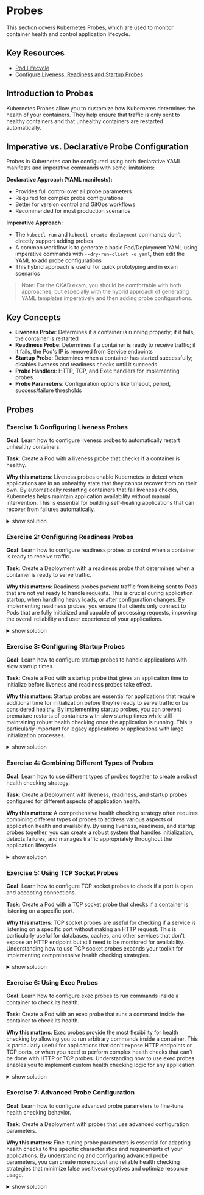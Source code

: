 # Probes

This section covers Kubernetes Probes, which are used to monitor container health and control application lifecycle.

## Key Resources

- [Pod Lifecycle](https://kubernetes.io/docs/concepts/workloads/pods/pod-lifecycle/)
- [Configure Liveness, Readiness and Startup Probes](https://kubernetes.io/docs/tasks/configure-pod-container/configure-liveness-readiness-startup-probes/)

## Introduction to Probes

Kubernetes Probes allow you to customize how Kubernetes determines the health of your containers. They help ensure that traffic is only sent to healthy containers and that unhealthy containers are restarted automatically.

## Imperative vs. Declarative Probe Configuration

Probes in Kubernetes can be configured using both declarative YAML manifests and imperative commands with some limitations:

**Declarative Approach (YAML manifests):**
- Provides full control over all probe parameters
- Required for complex probe configurations
- Better for version control and GitOps workflows
- Recommended for most production scenarios

**Imperative Approach:**
- The `kubectl run` and `kubectl create deployment` commands don't directly support adding probes
- A common workflow is to generate a basic Pod/Deployment YAML using imperative commands with `--dry-run=client -o yaml`, then edit the YAML to add probe configurations
- This hybrid approach is useful for quick prototyping and in exam scenarios

> Note: For the CKAD exam, you should be comfortable with both approaches, but especially with the hybrid approach of generating YAML templates imperatively and then adding probe configurations.

## Key Concepts

- **Liveness Probe**: Determines if a container is running properly; if it fails, the container is restarted
- **Readiness Probe**: Determines if a container is ready to receive traffic; if it fails, the Pod's IP is removed from Service endpoints
- **Startup Probe**: Determines when a container has started successfully; disables liveness and readiness checks until it succeeds
- **Probe Handlers**: HTTP, TCP, and Exec handlers for implementing probes
- **Probe Parameters**: Configuration options like timeout, period, success/failure thresholds

## Probes

### Exercise 1: Configuring Liveness Probes

**Goal**: Learn how to configure liveness probes to automatically restart unhealthy containers.

**Task**: Create a Pod with a liveness probe that checks if a container is healthy.

**Why this matters**: Liveness probes enable Kubernetes to detect when applications are in an unhealthy state that they cannot recover from on their own. By automatically restarting containers that fail liveness checks, Kubernetes helps maintain application availability without manual intervention. This is essential for building self-healing applications that can recover from failures automatically.

<details><summary>show solution</summary>
<p>

**Step 1: Create a Pod with an HTTP liveness probe**

Option 1: Using a manifest file (declarative approach):

Create a file named `liveness-http.yaml` with the following content:

```yaml
apiVersion: v1
kind: Pod
metadata:
  name: liveness-http
spec:
  containers:
  - name: liveness
    image: k8s.gcr.io/liveness
    ports:
    - containerPort: 8080
    livenessProbe:
      httpGet:
        path: /healthz
        port: 8080
      initialDelaySeconds: 3
      periodSeconds: 3
```

**Step 2: Apply the Pod configuration**

```bash
kubectl apply -f liveness-http.yaml
```

Option 2: Using kubectl run with probe parameters (imperative approach):

```bash
kubectl run liveness-http --image=k8s.gcr.io/liveness --port=8080 \
  --dry-run=client -o yaml > liveness-http.yaml
```

Then edit the generated YAML to add the liveness probe and apply it:

```bash
# Edit the file to add the livenessProbe section
vim liveness-http.yaml

# Apply the updated configuration
kubectl apply -f liveness-http.yaml
```

> Note: While kubectl run doesn't directly support adding probes in the command line, you can generate the basic Pod YAML and then add the probe configuration. This is a common workflow in the CKAD exam.

**Step 3: Watch the Pod status**

```bash
kubectl get pod liveness-http --watch
```

After about 10 seconds, the container will start failing the liveness probe and Kubernetes will restart it.

**Step 4: Check the Pod events**

```bash
kubectl describe pod liveness-http
```

You should see events indicating that the liveness probe failed and the container was restarted.

**Step 5: Create a Pod with a command liveness probe**

Create a file named `liveness-exec.yaml` with the following content:

```yaml
apiVersion: v1
kind: Pod
metadata:
  name: liveness-exec
spec:
  containers:
  - name: liveness
    image: busybox:1.36
    args:
    - /bin/sh
    - -c
    - touch /tmp/healthy; sleep 30; rm -f /tmp/healthy; sleep 600
    livenessProbe:
      exec:
        command:
        - cat
        - /tmp/healthy
      initialDelaySeconds: 5
      periodSeconds: 5
```

**Step 6: Apply the Pod configuration**

```bash
kubectl apply -f liveness-exec.yaml
```

**Step 7: Watch the Pod status**

```bash
kubectl get pod liveness-exec --watch
```

After about 30 seconds, the file `/tmp/healthy` will be removed, causing the liveness probe to fail and the container to be restarted.

**What this does**:

- Creates Pods with different types of liveness probes:
  - HTTP probe that checks if an HTTP endpoint returns a success code
  - Exec probe that checks if a command executes successfully
- Configures probe parameters:
  - `initialDelaySeconds`: How long to wait after container startup before running the first probe
  - `periodSeconds`: How often to run the probe
- When the probe fails, Kubernetes automatically restarts the container
- This demonstrates how liveness probes can be used to detect and recover from application failures

</p>
</details>

### Exercise 2: Configuring Readiness Probes

**Goal**: Learn how to configure readiness probes to control when a container is ready to receive traffic.

**Task**: Create a Deployment with a readiness probe that determines when a container is ready to serve traffic.

**Why this matters**: Readiness probes prevent traffic from being sent to Pods that are not yet ready to handle requests. This is crucial during application startup, when handling heavy loads, or after configuration changes. By implementing readiness probes, you ensure that clients only connect to Pods that are fully initialized and capable of processing requests, improving the overall reliability and user experience of your applications.

<details><summary>show solution</summary>
<p>

**Step 1: Create a Deployment with a readiness probe**

Option 1: Using a manifest file (declarative approach):

Create a file named `readiness-deployment.yaml` with the following content:

```yaml
apiVersion: apps/v1
kind: Deployment
metadata:
  name: readiness-test
spec:
  replicas: 3
  selector:
    matchLabels:
      app: readiness-test
  template:
    metadata:
      labels:
        app: readiness-test
    spec:
      containers:
      - name: web
        image: nginx:1.21
        ports:
        - containerPort: 80
        readinessProbe:
          httpGet:
            path: /
            port: 80
          initialDelaySeconds: 5
          periodSeconds: 5
```

**Step 2: Apply the Deployment**

```bash
kubectl apply -f readiness-deployment.yaml
```

Option 2: Using kubectl create deployment with probe parameters (imperative approach):

```bash
# Generate the basic deployment YAML
kubectl create deployment readiness-test --image=nginx:1.21 --port=80 \
  --replicas=3 --dry-run=client -o yaml > readiness-deployment.yaml

# Edit the file to add the readinessProbe section
vim readiness-deployment.yaml

# Apply the updated configuration
kubectl apply -f readiness-deployment.yaml
```

> Note: For Deployments with probes, the imperative approach typically involves generating the YAML template first, then adding the probe configuration before applying.

**Step 3: Create a Service for the Deployment**

Option 1: Using a manifest file (declarative approach):

Create a file named `readiness-service.yaml` with the following content:

```yaml
apiVersion: v1
kind: Service
metadata:
  name: readiness-service
spec:
  selector:
    app: readiness-test
  ports:
  - port: 80
    targetPort: 80
```

**Step 4: Apply the Service**

Option 1: Using a manifest file (declarative approach):
```bash
kubectl apply -f readiness-service.yaml
```

Option 2: Using imperative commands:
```bash
kubectl expose deployment readiness-test --name=readiness-service --port=80 --target-port=80
```

Option 2: Using kubectl expose command (imperative approach):

```bash
kubectl expose deployment readiness-test --name=readiness-service --port=80 --target-port=80
```

> Note: The imperative `kubectl expose` command is a quick way to create a Service for an existing Deployment, which is useful in the CKAD exam.

**Step 5: Watch the Pod status**

```bash
kubectl get pods -l app=readiness-test --watch
```

You should see the Pods transition to the Ready state after the readiness probe succeeds.

**Step 6: Check the endpoints of the Service**

```bash
kubectl get endpoints readiness-service
```

You should see that the Service has endpoints for all the ready Pods.

**Step 7: Create a Pod that will fail the readiness probe**

Create a file named `failing-readiness.yaml` with the following content:

```yaml
apiVersion: v1
kind: Pod
metadata:
  name: failing-readiness
  labels:
    app: readiness-test
spec:
  containers:
  - name: web
    image: nginx:1.21
    ports:
    - containerPort: 80
    readinessProbe:
      httpGet:
        path: /non-existent-path
        port: 80
      initialDelaySeconds: 5
      periodSeconds: 5
```

**Step 8: Apply the Pod configuration**

```bash
kubectl apply -f failing-readiness.yaml
```

**Step 9: Check the Pod status**

```bash
kubectl get pod failing-readiness
```

You should see that the Pod is running but not ready.

**Step 10: Check the endpoints of the Service again**

```bash
kubectl get endpoints readiness-service
```

You should see that the failing Pod is not included in the Service endpoints.

**What this does**:

- Creates a Deployment with Pods that have a readiness probe
- The readiness probe checks if the nginx server is responding on port 80
- Creates a Service that selects the Pods
- Only Pods that pass the readiness probe are included in the Service endpoints
- Creates a Pod that will fail the readiness probe
- The failing Pod is not included in the Service endpoints
- This demonstrates how readiness probes control which Pods receive traffic

</p>
</details>

### Exercise 3: Configuring Startup Probes

**Goal**: Learn how to configure startup probes to handle applications with slow startup times.

**Task**: Create a Pod with a startup probe that gives an application time to initialize before liveness and readiness probes take effect.

**Why this matters**: Startup probes are essential for applications that require additional time for initialization before they're ready to serve traffic or be considered healthy. By implementing startup probes, you can prevent premature restarts of containers with slow startup times while still maintaining robust health checking once the application is running. This is particularly important for legacy applications or applications with large initialization processes.

<details><summary>show solution</summary>
<p>

**Step 1: Create a Pod with a startup probe**

Option 1: Using a manifest file (declarative approach):

Create a file named `startup-probe.yaml` with the following content:

```yaml
apiVersion: v1
kind: Pod
metadata:
  name: startup-probe
spec:
  containers:
  - name: app
    image: nginx:1.21
    ports:
    - containerPort: 80
    startupProbe:
      httpGet:
        path: /
        port: 80
      failureThreshold: 30
      periodSeconds: 10
    livenessProbe:
      httpGet:
        path: /
        port: 80
      periodSeconds: 10
      timeoutSeconds: 1
      failureThreshold: 3
    readinessProbe:
      httpGet:
        path: /
        port: 80
      periodSeconds: 5
      timeoutSeconds: 1
      successThreshold: 2
```

**Step 2: Apply the Pod configuration**

```bash
kubectl apply -f startup-probe.yaml
```

Option 2: Using kubectl run with probe parameters (imperative + declarative approach):

```bash
# Generate the basic pod YAML
kubectl run startup-probe --image=nginx:1.21 --port=80 \
  --dry-run=client -o yaml > startup-probe.yaml

# Edit the file to add all three probe types
vim startup-probe.yaml

# Apply the updated configuration
kubectl apply -f startup-probe.yaml
```

> Note: For pods with multiple probe types (startup, liveness, readiness), you'll need to edit the generated YAML to add all the probe configurations. This combined approach is efficient for the CKAD exam.

**Step 3: Watch the Pod status**

```bash
kubectl get pod startup-probe --watch
```

**Step 4: Check the Pod details**

```bash
kubectl describe pod startup-probe
```

**What this does**:

- Creates a Pod with startup, liveness, and readiness probes
- The startup probe checks if the nginx server is responding on port 80
- The startup probe has a `failureThreshold` of 30 and a `periodSeconds` of 10, giving the container up to 300 seconds (30 * 10) to start up
- The liveness and readiness probes are disabled until the startup probe succeeds
- Once the startup probe succeeds, the liveness and readiness probes take over
- This demonstrates how startup probes can be used to handle applications with slow startup times

</p>
</details>

### Exercise 4: Combining Different Types of Probes

**Goal**: Learn how to use different types of probes together to create a robust health checking strategy.

**Task**: Create a Deployment with liveness, readiness, and startup probes configured for different aspects of application health.

**Why this matters**: A comprehensive health checking strategy often requires combining different types of probes to address various aspects of application health and availability. By using liveness, readiness, and startup probes together, you can create a robust system that handles initialization, detects failures, and manages traffic appropriately throughout the application lifecycle.

<details><summary>show solution</summary>
<p>

**Step 1: Create a Deployment with multiple probe types**

Create a file named `combined-probes.yaml` with the following content:

```yaml
apiVersion: apps/v1
kind: Deployment
metadata:
  name: combined-probes
spec:
  replicas: 3
  selector:
    matchLabels:
      app: combined-probes
  template:
    metadata:
      labels:
        app: combined-probes
    spec:
      containers:
      - name: app
        image: nginx:1.21
        ports:
        - containerPort: 80
        startupProbe:
          httpGet:
            path: /
            port: 80
          failureThreshold: 30
          periodSeconds: 10
        livenessProbe:
          httpGet:
            path: /
            port: 80
          periodSeconds: 10
          timeoutSeconds: 1
          failureThreshold: 3
        readinessProbe:
          httpGet:
            path: /
            port: 80
          periodSeconds: 5
          timeoutSeconds: 1
          successThreshold: 2
```

**Step 2: Apply the Deployment**

```bash
kubectl apply -f combined-probes.yaml
```

**Step 3: Watch the Pod status**

```bash
kubectl get pods -l app=combined-probes --watch
```

**Step 4: Create a Service for the Deployment**

Create a file named `combined-probes-service.yaml` with the following content:

```yaml
apiVersion: v1
kind: Service
metadata:
  name: combined-probes-service
spec:
  selector:
    app: combined-probes
  ports:
  - port: 80
    targetPort: 80
```

**Step 5: Apply the Service**

Option 1: Using a manifest file (declarative approach):
```bash
kubectl apply -f combined-probes-service.yaml
```

Option 2: Using imperative commands:
```bash
kubectl expose deployment combined-probes --name=combined-probes-service --port=80 --target-port=80
```

> Note: While the service can be created imperatively, the probes in the deployment must be configured using a manifest file as imperative commands don't support probe configuration.

**What this does**:

- Creates a Deployment with Pods that have startup, liveness, and readiness probes
- The startup probe gives the application up to 300 seconds to initialize
- The liveness probe checks if the application is running properly and restarts it if it's not
- The readiness probe checks if the application is ready to receive traffic
- The probes have different parameters:
  - `periodSeconds`: How often to run the probe
  - `timeoutSeconds`: How long to wait for a response
  - `failureThreshold`: How many consecutive failures are needed to consider the probe failed
  - `successThreshold`: How many consecutive successes are needed to consider the probe successful
- This demonstrates how to combine different types of probes to create a robust health checking strategy

</p>
</details>

### Exercise 5: Using TCP Socket Probes

**Goal**: Learn how to configure TCP socket probes to check if a port is open and accepting connections.

**Task**: Create a Pod with a TCP socket probe that checks if a container is listening on a specific port.

**Why this matters**: TCP socket probes are useful for checking if a service is listening on a specific port without making an HTTP request. This is particularly useful for databases, caches, and other services that don't expose an HTTP endpoint but still need to be monitored for availability. Understanding how to use TCP socket probes expands your toolkit for implementing comprehensive health checking strategies.

<details><summary>show solution</summary>
<p>

**Step 1: Create a Pod with a TCP socket probe**

Option 1: Using a manifest file (declarative approach):

Create a file named `tcp-probe.yaml` with the following content:

```yaml
apiVersion: v1
kind: Pod
metadata:
  name: tcp-probe
spec:
  containers:
  - name: redis
    image: redis:6.2
    ports:
    - containerPort: 6379
    livenessProbe:
      tcpSocket:
        port: 6379
      initialDelaySeconds: 15
      periodSeconds: 10
    readinessProbe:
      tcpSocket:
        port: 6379
      initialDelaySeconds: 5
      periodSeconds: 10
```

**Step 2: Apply the Pod configuration**

Option 1: Using a manifest file (declarative approach):
```bash
kubectl apply -f tcp-probe.yaml
```

Option 2: Using imperative + declarative approach (hybrid):
```bash
# Generate the basic pod YAML
kubectl run tcp-probe --image=redis:6 --port=6379 --dry-run=client -o yaml > tcp-probe.yaml

# Edit the file to add the TCP socket probe
# Add the following under the container spec:
#   livenessProbe:
#     tcpSocket:
#       port: 6379
#     initialDelaySeconds: 15
#     periodSeconds: 10

# Apply the updated configuration
kubectl apply -f tcp-probe.yaml
```

> Note: This hybrid approach of generating a template with imperative commands and then adding probe configurations is very useful for the CKAD exam.

Option 2: Using kubectl run with probe parameters (imperative + declarative approach):

```bash
# Generate the basic pod YAML
kubectl run tcp-probe --image=redis:6.2 --port=6379 \
  --dry-run=client -o yaml > tcp-probe.yaml

# Edit the file to add the TCP socket probes
vim tcp-probe.yaml

# Apply the updated configuration
kubectl apply -f tcp-probe.yaml
```

> Note: TCP socket probes are useful for applications where you want to check if a port is open and accepting connections, without making an actual HTTP request.

**Step 3: Watch the Pod status**

```bash
kubectl get pod tcp-probe --watch
```

**Step 4: Check the Pod details**

```bash
kubectl describe pod tcp-probe
```

**What this does**:

- Creates a Pod running a Redis container
- Configures a liveness probe that checks if the container is listening on port 6379
- Configures a readiness probe that also checks if the container is listening on port 6379
- The probes use the `tcpSocket` handler to check if the port is open
- This demonstrates how to use TCP socket probes to check if a service is listening on a specific port
- This is useful for services that don't expose an HTTP endpoint but still need to be monitored

</p>
</details>

### Exercise 6: Using Exec Probes

**Goal**: Learn how to configure exec probes to run commands inside a container to check its health.

**Task**: Create a Pod with an exec probe that runs a command inside the container to check its health.

**Why this matters**: Exec probes provide the most flexibility for health checking by allowing you to run arbitrary commands inside a container. This is particularly useful for applications that don't expose HTTP endpoints or TCP ports, or when you need to perform complex health checks that can't be done with HTTP or TCP probes. Understanding how to use exec probes enables you to implement custom health checking logic for any application.

<details><summary>show solution</summary>
<p>

**Step 1: Create a Pod with an exec probe**

Create a file named `exec-probe.yaml` with the following content:

```yaml
apiVersion: v1
kind: Pod
metadata:
  name: exec-probe
spec:
  containers:
  - name: postgres
    image: postgres:13
    ports:
    - containerPort: 5432
    env:
    - name: POSTGRES_PASSWORD
      value: "password"
    livenessProbe:
      exec:
        command:
        - pg_isready
        - -U
        - postgres
      initialDelaySeconds: 30
      periodSeconds: 10
    readinessProbe:
      exec:
        command:
        - pg_isready
        - -U
        - postgres
      initialDelaySeconds: 5
      periodSeconds: 10
```

**Step 2: Apply the Pod configuration**

```bash
kubectl apply -f exec-probe.yaml
```

**Step 3: Watch the Pod status**

```bash
kubectl get pod exec-probe --watch
```

**Step 4: Check the Pod details**

```bash
kubectl describe pod exec-probe
```

**What this does**:

- Creates a Pod running a PostgreSQL container
- Configures a liveness probe that runs the `pg_isready` command to check if PostgreSQL is running
- Configures a readiness probe that also runs the `pg_isready` command
- The probes use the `exec` handler to run commands inside the container
- This demonstrates how to use exec probes to run commands inside a container to check its health
- This is useful for applications that require custom health checking logic

</p>
</details>

### Exercise 7: Advanced Probe Configuration

**Goal**: Learn how to configure advanced probe parameters to fine-tune health checking behavior.

**Task**: Create a Deployment with probes that use advanced configuration parameters.

**Why this matters**: Fine-tuning probe parameters is essential for adapting health checks to the specific characteristics and requirements of your applications. By understanding and configuring advanced probe parameters, you can create more robust and reliable health checking strategies that minimize false positives/negatives and optimize resource usage.

<details><summary>show solution</summary>
<p>

**Step 1: Create a Deployment with advanced probe configuration**

Create a file named `advanced-probes.yaml` with the following content:

```yaml
apiVersion: apps/v1
kind: Deployment
metadata:
  name: advanced-probes
spec:
  replicas: 3
  selector:
    matchLabels:
      app: advanced-probes
  template:
    metadata:
      labels:
        app: advanced-probes
    spec:
      containers:
      - name: app
        image: nginx:1.21
        ports:
        - containerPort: 80
        livenessProbe:
          httpGet:
            path: /
            port: 80
            httpHeaders:
            - name: Custom-Header
              value: Awesome
          initialDelaySeconds: 15
          periodSeconds: 10
          timeoutSeconds: 2
          failureThreshold: 3
          successThreshold: 1
        readinessProbe:
          httpGet:
            path: /
            port: 80
          initialDelaySeconds: 5
          periodSeconds: 5
          timeoutSeconds: 1
          failureThreshold: 2
          successThreshold: 2
```

**Step 2: Apply the Deployment**

```bash
kubectl apply -f advanced-probes.yaml
```

**Step 3: Watch the Pod status**

```bash
kubectl get pods -l app=advanced-probes --watch
```

**Step 4: Check the Pod details**

```bash
kubectl describe pod -l app=advanced-probes
```

**What this does**:

- Creates a Deployment with Pods that have liveness and readiness probes
- Configures advanced probe parameters:
  - `initialDelaySeconds`: How long to wait after container startup before running the first probe
  - `periodSeconds`: How often to run the probe
  - `timeoutSeconds`: How long to wait for a response before considering the probe failed
  - `failureThreshold`: How many consecutive failures are needed to consider the probe failed
  - `successThreshold`: How many consecutive successes are needed to consider the probe successful
- Adds custom HTTP headers to the liveness probe
- This demonstrates how to fine-tune probe parameters for different requirements
- Different values are used for liveness and readiness probes to show that they can be configured independently

</p>
</details>

